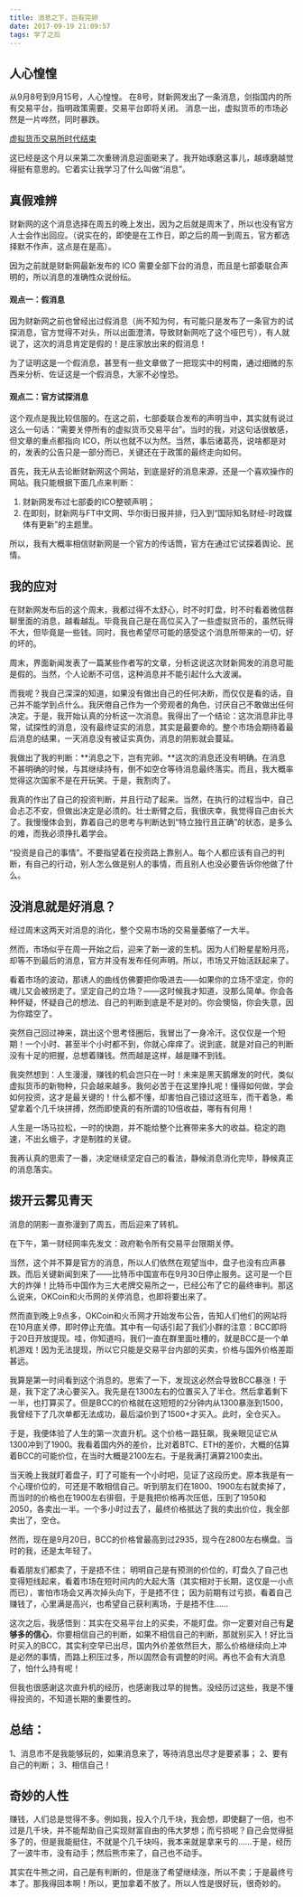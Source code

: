 ```yaml
---
title: 消息之下，岂有完卵
date: 2017-09-19 21:09:57
tags: 学了之后
---
```


## 人心惶惶

从9月8号到9月15号，人心惶惶。
在8号，财新网发出了一条消息，剑指国内的所有交易平台，指明政策需要，交易平台即将关闭。
消息一出，虚拟货币的市场必然是一片哗然，同时暴跌。

[虚拟货币交易所时代结束]()

这已经是这个月以来第二次重磅消息迎面砸来了。我开始琢磨这事儿，越琢磨越觉得挺有意思的。它着实让我学习了什么叫做“消息”。

## 真假难辨

财新网的这个消息选择在周五的晚上发出，因为之后就是周末了，所以也没有官方人士会作出回应。（说实在的，即使是在工作日，即之后的周一到周五，官方都选择默不作声，这点是在是高）。

因为之前就是财新网最新发布的 ICO 需要全部下台的消息，而且是七部委联合声明的，所以消息的准确性众说纷纭。

#### 观点一：假消息

因为财新网之前也曾经出过假消息（尚不知为何，有可能只是发布了一条官方的试探消息，官方觉得不对头，所以出面澄清，导致财新网吃了这个哑巴亏），有人就说了，这次的消息肯定是假的！是庄家放出来的假消息！

为了证明这是一个假消息，甚至有一些文章做了一把现实中的柯南，通过细微的东西来分析、佐证这是一个假消息，大家不必惶恐。

#### 观点二：官方试探消息

这个观点是我比较信服的。在这之前，七部委联合发布的声明当中，其实就有说过这么一句话：“需要关停所有的虚拟货币交易平台”。当时的我，对这句话很敏感，但文章的重点都指向 ICO，所以也就不以为然。当然，事后诸葛亮，说啥都是对的，发表的公告只是一部分而已，关键还在于政策的最终走向如何。

首先，我无从去论断财新网这个网站，到底是好的消息来源，还是一个喜欢操作的网站。我只能根据下面几点来判断：

1. 财新网发布过七部委的ICO整顿声明；
2. 在即刻，财新网与FT中文网、华尔街日报并排，归入到“国际知名财经-时政媒体有更新”的主题里。

所以，我有大概率相信财新网是一个官方的传话筒，官方在通过它试探着舆论、民情。

## 我的应对

在财新网发布后的这个周末，我都过得不太舒心，时不时盯盘，时不时看着微信群聊里面的消息，越看越乱。毕竟我自己是在高位买入了一些虚拟货币的，虽然玩得不大，但毕竟是一些钱。同时，我也希望尽可能的感受这个消息所带来的一切，好的坏的。

周末，界面新闻发表了一篇某些作者写的文章，分析这说这次财新网发的消息可能是假的。当然，个人论断不可信，这种消息并不能引起什么大波澜。

而我呢？我自己深深的知道，如果没有做出自己的任何决断，而仅仅是看的话，自己并不能学到点什么。我厌倦自己作为一个旁观者的角色，讨厌自己不敢做出任何决定。于是，我开始认真的分析这一次消息。我得出了一个结论：这次消息非比寻常，试探性的消息，没有最终证实的消息，其实是最要命的。整个市场会期待着最后消息的结果，一天消息没有被证实真伪，消息的阴影就会蔓延。

我做出了我的判断：**消息之下，岂有完卵。**这次的消息还没有明确。在消息不甚明确的时候，与其继续持有，倒不如空仓等待消息最终落实。而且，我大概率觉得这次国家不是在开玩笑。于是，我割肉了。

我真的作出了自己的投资判断，并且行动了起来。当然，在执行的过程当中，自己会忐忑不安，但做出决定是必须的。壮士断臂之后，我很庆幸，我觉得自己由长大了。我慢慢体会到，靠着自己的思考与判断达到“特立独行且正确”的状态，是多么的难，而我必须挣扎着学会。

“投资是自己的事情”。不要指望着在投资路上靠别人。每个人都应该有自己的判断，有自己的行动，别人怎么做是别人的事情，而且别人也没必要告诉你他做了什么。

## 没消息就是好消息？

经过周末这两天对消息的消化，整个交易市场的交易量萎缩了一大半。

然而，市场似乎在周一开始之后，迎来了新一波的生机。因为人们盼星星盼月亮，却等不到最后的消息，官方并没有发布任何声明。所以，市场又开始活跃起来了。

看着市场的波动，那诱人的曲线仿佛要把你吸进去——如果你的立场不坚定，你的魂儿又会被拐走了。坚定自己的立场？——这时候我才知道，没那么简单。你会各种怀疑，怀疑自己的想法、自己的判断到底是不是对的。你会懊恼，你会失意，因为你踏空了。

突然自己回过神来，跳出这个思考怪圈后，我冒出了一身冷汗。这仅仅是一个短期！一个小时、甚至半个小时都不到，你就心痒痒了。说到底，就是对自己的判断没有十足的把握，总想着赚钱。然而越是这样，越是赚不到钱。

我突然想到：人生漫漫，赚钱的机会岂只在一时！未来是黑天鹅爆发的时代，类似虚拟货币的新物种，只会越来越多。我何必苦于在这里挣扎呢！懂得如何做，学会如何投资，这才是最关键的！什么都不懂，却害怕自己错过这班车，而干着急，希望拿着个几千块拼搏，然而即使真的有所谓的10倍收益，哪有有何用！

人生是一场马拉松，一时的快跑，并不能给整个比赛带来多大的收益。稳定的跑速，不出幺蛾子，才是制胜的关键。

我再认真的思索了一番，决定继续坚定自己的看法，静候消息消化完毕，静候真正的消息落实。

## 拨开云雾见青天

消息的阴影一直弥漫到了周五，而后迎来了转机。

在下午，第一财经网率先发文：政府勒令所有交易平台限期关停。

当然，这个并不算是官方的消息，所以人们依然在观望当中，盘子也没有应声暴跌。而后关键新闻到来了——比特币中国宣布在9月30日停止服务。这可是一个巨大的炸弹！比特币中国作为三大老牌交易所之一，已经公布了它的最终审判。那这么说来，OKCoin和火币网的关停消息，也即将要出来了。

然而直到晚上9点多，OKCoin和火币网才开始发布公告，告知人们他们的网站将在10月底关停，即时停止充值。其中有一句话引起了我们小群的注意：BCC即将于20日开放提现。哇，你知道吗，我们一直在群里面吐槽的，就是BCC是一个单机游戏！因为无法提现，所以它只能是交易平台内部的买卖，价格与国外价格差距甚远。

我算是第一时间看到这个消息的。思索了一下，发现这必然会导致BCC暴涨！于是，我下定了决心要买入。我先是在1300左右的位置买入了半仓。然后拿着剩下一半，也打算买了。但是BCC的价格就在这短短的2分钟内从1300暴涨到1500，我曾经下了几次单都无法成功，最后溢价到了1500+才买入。此时，全仓买入。

于是，我便体验了人生的第一次直升机。这个价格一路狂飙，我亲眼见证它从1300冲到了1900。我看着国内外的差价，比对着BTC、ETH的差价，大概的估算着BCC的可能价位，在当时大概是2100左右。于是我满打满算2100卖出。

当天晚上我就盯着盘子，盯了可能有一个小时吧，见证了这段历史。原本我是有一个心理价位的，可还是不敢相信自己。听到朋友们在1800、1900左右就卖掉了，而当时的价格也在1900左右徘徊，于是我把价格再次压低，压到了1950和2050，各卖出一半。一个多小时过去了，最终价格抵达了我的卖出价位，我全部卖出了，空仓。

然而，现在是9月20日，BCC的价格曾最高到过2935，现今在2800左右横盘。当时的我，还是太年轻了。

看着朋友们都卖了，于是捂不住；
明明自己是有预测的价位的，盯盘久了自己也变得短线起来，看着市场在短时间内的大起大落（其实相对于长期，这仅是一小点而已），害怕市场会又再次掉头向下，于是捂不住；
因为前期有过亏损，看着自己赚钱了，心里满是高兴，也希望自己获利离场，于是捂不住……

这次之后，我感悟到：其实在交易平台上的买卖，不能盯盘。你一定要对自己有**足够多的信心**，你要相信自己的判断，如果不相信自己的判断，那就别买入！好比当时买入的BCC，其实利空早已出尽，国内外价差依然巨大，那么价格继续向上冲是必然的事情，而路上积压过多，所以固然会有调整的时间。再也不会有大消息了，怕什么持有呢！

但我也很感谢这次直升机的经历，也感谢我过早的抛售。没经历过这些，我是不懂得投资的，不知道长期的重要性的。

## 总结：

1、消息市不是我能够玩的，如果消息来了，等待消息出尽才是要紧事；
2、要有自己的判断；
3、相信自己！

## 奇妙的人性

赚钱，人们总是觉得不多。例如我，投入个几千块，我会想，即使翻了一倍，也不过是几千块，并不能帮助自己实现财富自由的伟大梦想；而亏损呢？自己会觉得挺多了的，但是我能挺住，不就是个几千块吗，我本来就是拿来亏的……于是，经历了一波牛市，没有动手；然后熊市来了，自己也不动手。

其实在牛熊之间，自己是有判断的，但是涨了希望继续涨，所以不卖；于是最终亏本了。那我得回本啊！所以，更加拿着不放了。所以人性是很好玩，很奇妙的。

